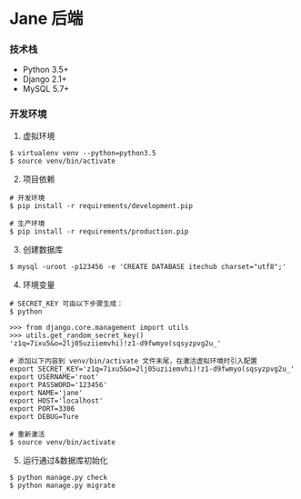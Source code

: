 # Jane 后端

### 技术栈
- Python 3.5+
- Django 2.1+
- MySQL 5.7+

### 开发环境
1. 虚拟环境
```
$ virtualenv venv --python=python3.5
$ source venv/bin/activate
```
2. 项目依赖
```
# 开发环境
$ pip install -r requirements/development.pip

# 生产环境
$ pip install -r requirements/production.pip
```

3. 创建数据库
```
$ mysql -uroot -p123456 -e 'CREATE DATABASE itechub charset="utf8";'
```

4. 环境变量
```
# SECRET_KEY 可由以下步骤生成：
$ python

>>> from django.core.management import utils
>>> utils.get_random_secret_key()
'z1q=7ixu5&o=2lj05uziiemvhi)!z1-d9fwmyo(sqsyzpvg2u_'

# 添加以下内容到 venv/bin/activate 文件末尾，在激活虚拟环境时引入配置
export SECRET_KEY='z1q=7ixu5&o=2lj05uziiemvhi)!z1-d9fwmyo(sqsyzpvg2u_'
export USERNAME='root'
export PASSWORD='123456'
export NAME='jane'
export HOST='localhost'
export PORT=3306
export DEBUG=Ture

# 重新激活
$ source venv/bin/activate
```

5. 运行通过&数据库初始化
```
$ python manage.py check
$ python manage.py migrate
```
